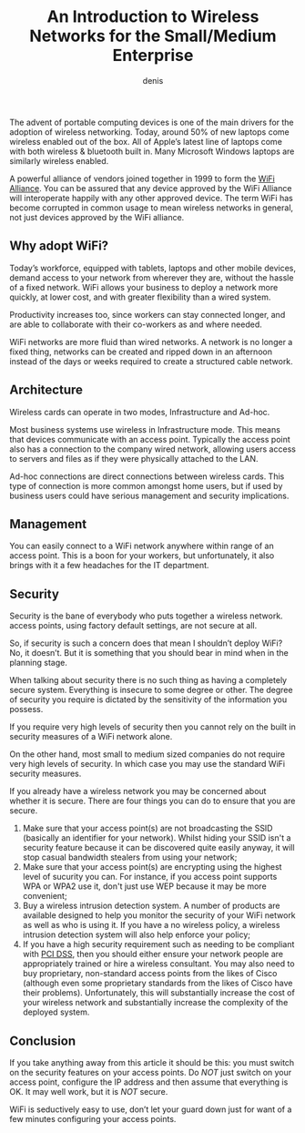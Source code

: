 ﻿---
title: An Introduction to Wireless Networks for the Small/Medium Enterprise
author: denis
description: Wireless Networking, WiFi, is not a new technology, but it is only recently that it has become mainstream. What are the benefits of wireless networks and should you be considering using it?
---
The advent of portable computing devices is one of the main drivers for the adoption of wireless networking. Today, around 50% of new laptops come wireless enabled out of the box. All of Apple’s latest line of laptops come with both wireless &amp; bluetooth built in. Many Microsoft Windows laptops are similarly wireless enabled.

A powerful alliance of vendors joined together in 1999 to form the [WiFi Alliance](http://www.wi-fi.com/). You can be assured that any device approved by the WiFi Alliance will interoperate happily with any other approved device. The term WiFi has become corrupted in common usage to mean wireless networks in general, not just devices approved by the WiFi alliance.

## Why adopt WiFi?

Today’s workforce, equipped with tablets, laptops and other mobile devices, demand access to your network from wherever they are, without the hassle of a fixed network. WiFi allows your business to deploy a network more quickly, at lower cost, and with greater flexibility than a wired system.

Productivity increases too, since workers can stay connected longer, and are able to collaborate with their co-workers as and where needed.

WiFi networks are more fluid than wired networks. A network is no longer a fixed thing, networks can be created and ripped down in an afternoon instead of the days or weeks required to create a structured cable network.

## Architecture

Wireless cards can operate in two modes, Infrastructure and Ad-hoc.

Most business systems use wireless in Infrastructure mode. This means that devices communicate with an access point. Typically the access point also has a connection to the company wired network, allowing users access to servers and files as if they were physically attached to the LAN.

Ad-hoc connections are direct connections between wireless cards. This type of connection is more common amongst home users, but if used by business users could have serious management and security implications.

## Management

You can easily connect to a WiFi network anywhere within range of an access point. This is a boon for your workers, but unfortunately, it also brings with it a few headaches for the IT department.

## Security

Security is the bane of everybody who puts together a wireless network. access points, using factory default settings, are not secure at all.

So, if security is such a concern does that mean I shouldn’t deploy WiFi? No, it doesn’t. But it is something that you should bear in mind when in the planning stage.

When talking about security there is no such thing as having a completely secure system. Everything is insecure to some degree or other. The degree of security you require is dictated by the sensitivity of the information you possess.

If you require very high levels of security then you cannot rely on the built in security measures of a WiFi network alone.

On the other hand, most small to medium sized companies do not require very high levels of security. In which case you may use the standard WiFi security measures.

If you already have a wireless network you may be concerned about whether it is secure. There are four things you can do to ensure that you are secure.

1. Make sure that your access point(s) are not broadcasting the SSID (basically an identifier for your network). Whilst hiding your SSID isn't a security feature because it can be discovered quite easily anyway, it will stop casual bandwidth stealers from using your network;
2. Make sure that your access point(s) are encrypting using the highest level of sucurity you can. For instance, if you access point supports WPA or WPA2 use it, don't just use WEP because it may be more convenient;
3. Buy a wireless intrusion detection system. A number of products are available designed to help you monitor the security of your WiFi network as well as who is using it. If you have a no wireless policy, a wireless intrusion detection system will also help enforce your policy;
4. If you have a high security requirement such as needing to be compliant with [PCI DSS](http://www.pcisecuritystandards.org/), then you should either ensure your network people are appropriately trained or hire a wireless consultant. You may also need to buy proprietary, non-standard access points from the likes of Cisco (although even some proprietary standards from the likes of Cisco have their problems). Unfortunately, this will substantially increase the cost of your wireless network and substantially increase the complexity of the deployed system.

## Conclusion

If you take anything away from this article it should be this: you must switch on the security features on your access points. Do *NOT* just switch on your access point, configure the IP address and then assume that everything is OK. It may well work, but it is *NOT* secure.

WiFi is seductively easy to use, don’t let your guard down just for want of a few minutes configuring your access points.
